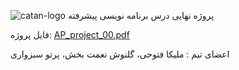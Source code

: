 ![catan-logo](https://user-images.githubusercontent.com/80758012/125627140-4d199841-d188-41fa-b84e-04af954815aa.png)
پروژه نهایی درس برنامه نویسی پیشرفته

فایل پروژه:
[AP_project_00.pdf](https://github.com/MelikaFotoohi/AP-FinalProject/files/6720639/AP_project_00.pdf)

اعضای تیم : 
ملیکا فتوحی،
گلنوش نعمت بخش،
پرتو سبزواری
